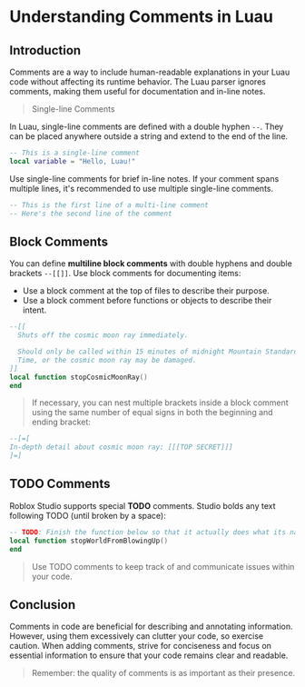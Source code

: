 # Understanding Comments in Luau

## Introduction

Comments are a way to include human-readable explanations in your Luau code without affecting its runtime behavior. The Luau parser ignores comments, making them useful for documentation and in-line notes.

> Single-line Comments

In Luau, single-line comments are defined with a double hyphen `--`. They can be placed anywhere outside a string and extend to the end of the line.

```lua
-- This is a single-line comment
local variable = "Hello, Luau!"
```

Use single-line comments for brief in-line notes. If your comment spans multiple lines, it's recommended to use multiple single-line comments.

```lua
-- This is the first line of a multi-line comment
-- Here's the second line of the comment
```

## Block Comments

You can define **multiline block comments** with double hyphens and double brackets `--[[]]`. Use block comments for documenting items:

- Use a block comment at the top of files to describe their purpose.
- Use a block comment before functions or objects to describe their intent.

```lua
--[[
  Shuts off the cosmic moon ray immediately.

  Should only be called within 15 minutes of midnight Mountain Standard
  Time, or the cosmic moon ray may be damaged.
]]
local function stopCosmicMoonRay()
end
```

> If necessary, you can nest multiple brackets inside a block comment using the same number of equal signs in both the beginning and ending bracket:

```lua
--[=[
In-depth detail about cosmic moon ray: [[[TOP SECRET]]]
]=]
```

## TODO Comments

Roblox Studio supports special **TODO** comments. Studio bolds any text following TODO (until broken by a space):

```lua
-- TODO: Finish the function below so that it actually does what its name implies.
local function stopWorldFromBlowingUp()
end
```

> Use TODO comments to keep track of and communicate issues within your code.

## Conclusion

Comments in code are beneficial for describing and annotating information. However, using them excessively can clutter your code, so exercise caution. When adding comments, strive for conciseness and focus on essential information to ensure that your code remains clear and readable.

> Remember: the quality of comments is as important as their presence.
